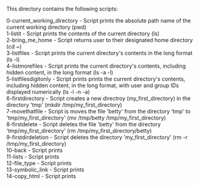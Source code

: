 This directory contains the following scripts:

0-current_working_directory - Script prints the absolute path name of the current working directory (pwd)  
1-listit - Script prints the contents of the current directory (ls)  
2-bring_me_home - Script returns user to their designated home directory (cd ~)  
3-listfiles - Script prints the current directory's contents in the long format (ls -l)  
4-listmorefiles - Script prints the current directory's contents, including hidden content, in the long format (ls -a -l)  
5-listfilesdigitonly - Script prints prints the current directory's contents, including hidden content, in the long format, with user and group IDs displayed numerically (ls -l -n -a)  
6-firstdirectory - Script creates a new directroy (my_first_directory) in the directory 'tmp' (mkdir /tmp/my_first_directory)  
7-movethatfile - Script is moves the file 'betty' from the directory 'tmp' to 'tmp/my_first_directory' (mv /tmp/betty /tmp/my_first_directory)  
8-firstdelete - Script deletes the file 'betty' from the directory 'tmp/my_first_directory' (rm /tmp/my_first_directory/betty)  
9-firstdirdeletion - Script deletes the directory 'my_first_directory' (rm -r /tmp/my_first_directory)  
10-back - Script prints  
11-lists - Script prints  
12-file_type - Script prints  
13-symbolic_link - Script prints  
14-copy_html - Script prints  
